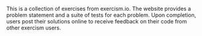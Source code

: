 This is a collection of exercises from exercism.io. The website provides a problem statement
and a suite of tests for each problem. Upon completion, users post their solutions online
to receive feedback on their code from other exercism users.
